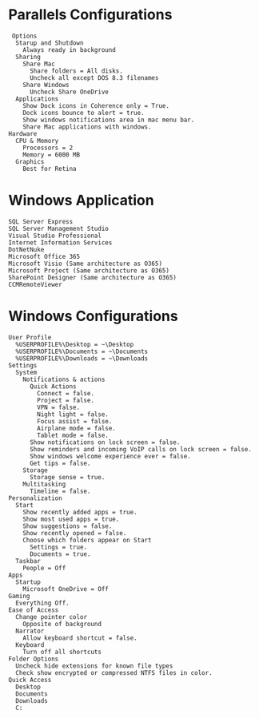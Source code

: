 # Parallels Configurations
     Options
      Starup and Shutdown
        Always ready in background
      Sharing
        Share Mac
          Share folders = All disks.
          Uncheck all except DOS 8.3 filenames
        Share Windows
          Uncheck Share OneDrive
      Applications
        Show Dock icons in Coherence only = True.
        Dock icons bounce to alert = true.
        Show windows notifications area in mac menu bar.
        Share Mac applications with windows.
    Hardware
      CPU & Memory
        Processors = 2
        Memory = 6000 MB
      Graphics
        Best for Retina

# Windows Application
    SQL Server Express
    SQL Server Management Studio
    Visual Studio Professional
    Internet Information Services
    DotNetNuke
    Microsoft Office 365
    Microsoft Visio (Same architecture as O365)
    Microsoft Project (Same architecture as O365)
    SharePoint Designer (Same architecture as O365)
    CCMRemoteViewer
  
# Windows Configurations
    User Profile
      %USERPROFILE%\Desktop = ~\Desktop
      %USERPROFILE%\Documents = ~\Documents
      %USERPROFILE%\Downloads = ~\Downloads
    Settings
      System
        Notifications & actions
          Quick Actions
            Connect = false.
            Project = false.
            VPN = false.
            Night light = false.
            Focus assist = false.
            Airplane mode = false.
            Tablet mode = false.
          Show notifications on lock screen = false.
          Show reminders and incoming VoIP calls on lock screen = false.
          Show windows welcome experience ever = false.
          Get tips = false.
        Storage
          Storage sense = true.
        Multitasking
          Timeline = false.
    Personalization
      Start
        Show recently added apps = true.
        Show most used apps = true.
        Show suggestions = false.
        Show recently opened = false.
        Choose which folders appear on Start
          Settings = true.
          Documents = true.
      Taskbar
        People = Off
    Apps
      Startup
        Microsoft OneDrive = Off
    Gaming
      Everything Off.
    Ease of Access
      Change pointer color
        Opposite of background
      Narrator
        Allow keyboard shortcut = false.
      Keyboard
        Turn off all shortcuts
    Folder Options
      Uncheck hide extensions for known file types
      Check show encrypted or compressed NTFS files in color.
    Quick Access
      Desktop
      Documents
      Downloads
      C:
    
